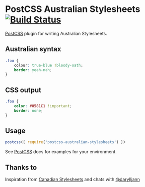 # PostCSS Australian Stylesheets [![Build Status][ci-img]][ci]

[PostCSS] plugin for writing Australian Stylesheets.

[PostCSS]: https://github.com/postcss/postcss
[ci-img]:  https://travis-ci.org/dp-lewis/postcss-australian-stylesheets.svg
[ci]:      https://travis-ci.org/dp-lewis/postcss-australian-stylesheets

## Australian syntax
```css
.foo {
    colour: true-blue !bloody-oath;
    border: yeah-nah;
}
```

## CSS output
```css
.foo {
    color: #0581C1 !important;
    border: none;
}
```

## Usage

```js
postcss([ require('postcss-australian-stylesheets') ])
```

See [PostCSS] docs for examples for your environment.

## Thanks to

Inspiration from [Canadian Stylesheets](https://github.com/chancancode/postcss-canadian-stylesheets) and chats with [@darylljann](https://twitter.com/darylljann)

